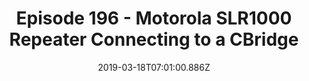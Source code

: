 ---
layout: video
title: Episode 196 - Motorola SLR1000 Repeater Connecting to a CBridge
description: >-
  Motorola SLR1000 Repeater Connecting to a CBridge
date: '2019-03-18T07:01:00.886Z'
categories: Videos
thumbnail: http://i3.ytimg.com/vi/VwUjqdQycYo/hqdefault.jpg
cover: http://i3.ytimg.com/vi/VwUjqdQycYo/maxresdefault.jpg
section: blogs
external_url: https://www.youtube.com/watch?v=VwUjqdQycYo
embed_link: https://www.youtube.com/embed/VwUjqdQycYo
---